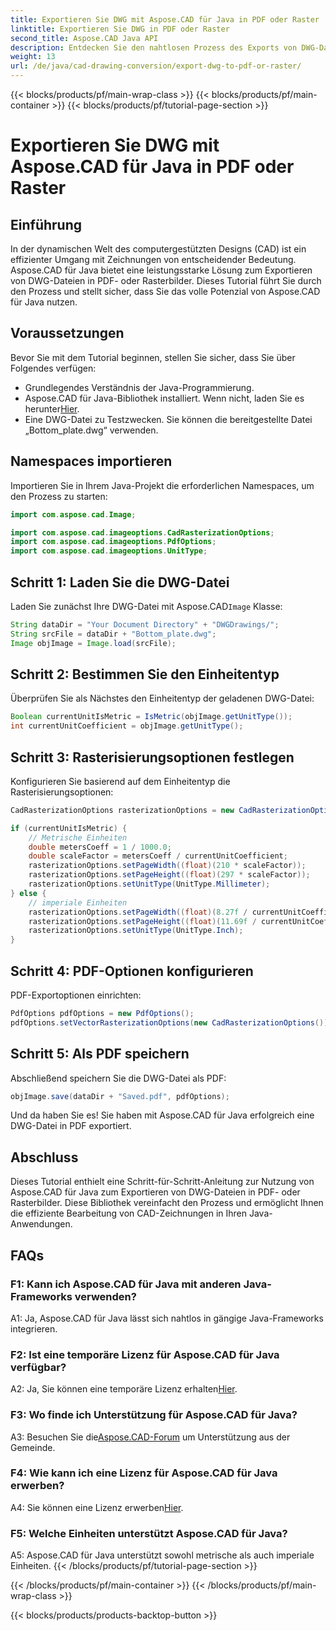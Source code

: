 ```yaml
---
title: Exportieren Sie DWG mit Aspose.CAD für Java in PDF oder Raster
linktitle: Exportieren Sie DWG in PDF oder Raster
second_title: Aspose.CAD Java API
description: Entdecken Sie den nahtlosen Prozess des Exports von DWG-Dateien in PDF oder Rasterbilder in Java mit Aspose.CAD. Diese Schritt-für-Schritt-Anleitung sorgt für Präzision und Effizienz.
weight: 13
url: /de/java/cad-drawing-conversion/export-dwg-to-pdf-or-raster/
---
```


{{< blocks/products/pf/main-wrap-class >}}
{{< blocks/products/pf/main-container >}}
{{< blocks/products/pf/tutorial-page-section >}}

# Exportieren Sie DWG mit Aspose.CAD für Java in PDF oder Raster

## Einführung

In der dynamischen Welt des computergestützten Designs (CAD) ist ein effizienter Umgang mit Zeichnungen von entscheidender Bedeutung. Aspose.CAD für Java bietet eine leistungsstarke Lösung zum Exportieren von DWG-Dateien in PDF- oder Rasterbilder. Dieses Tutorial führt Sie durch den Prozess und stellt sicher, dass Sie das volle Potenzial von Aspose.CAD für Java nutzen.

## Voraussetzungen

Bevor Sie mit dem Tutorial beginnen, stellen Sie sicher, dass Sie über Folgendes verfügen:

- Grundlegendes Verständnis der Java-Programmierung.
-  Aspose.CAD für Java-Bibliothek installiert. Wenn nicht, laden Sie es herunter[Hier](https://releases.aspose.com/cad/java/).
- Eine DWG-Datei zu Testzwecken. Sie können die bereitgestellte Datei „Bottom_plate.dwg“ verwenden.

## Namespaces importieren

Importieren Sie in Ihrem Java-Projekt die erforderlichen Namespaces, um den Prozess zu starten:

```java
import com.aspose.cad.Image;

import com.aspose.cad.imageoptions.CadRasterizationOptions;
import com.aspose.cad.imageoptions.PdfOptions;
import com.aspose.cad.imageoptions.UnitType;
```

## Schritt 1: Laden Sie die DWG-Datei

 Laden Sie zunächst Ihre DWG-Datei mit Aspose.CAD`Image` Klasse:

```java
String dataDir = "Your Document Directory" + "DWGDrawings/";
String srcFile = dataDir + "Bottom_plate.dwg";
Image objImage = Image.load(srcFile);
```

## Schritt 2: Bestimmen Sie den Einheitentyp

Überprüfen Sie als Nächstes den Einheitentyp der geladenen DWG-Datei:

```java
Boolean currentUnitIsMetric = IsMetric(objImage.getUnitType());
int currentUnitCoefficient = objImage.getUnitType();
```

## Schritt 3: Rasterisierungsoptionen festlegen

Konfigurieren Sie basierend auf dem Einheitentyp die Rasterisierungsoptionen:

```java
CadRasterizationOptions rasterizationOptions = new CadRasterizationOptions();

if (currentUnitIsMetric) {
    // Metrische Einheiten
    double metersCoeff = 1 / 1000.0;
    double scaleFactor = metersCoeff / currentUnitCoefficient;
    rasterizationOptions.setPageWidth((float)(210 * scaleFactor));
    rasterizationOptions.setPageHeight((float)(297 * scaleFactor));
    rasterizationOptions.setUnitType(UnitType.Millimeter);
} else {
    // imperiale Einheiten
    rasterizationOptions.setPageWidth((float)(8.27f / currentUnitCoefficient));
    rasterizationOptions.setPageHeight((float)(11.69f / currentUnitCoefficient));
    rasterizationOptions.setUnitType(UnitType.Inch);
}
```

## Schritt 4: PDF-Optionen konfigurieren

PDF-Exportoptionen einrichten:

```java
PdfOptions pdfOptions = new PdfOptions();
pdfOptions.setVectorRasterizationOptions(new CadRasterizationOptions());
```

## Schritt 5: Als PDF speichern

Abschließend speichern Sie die DWG-Datei als PDF:

```java
objImage.save(dataDir + "Saved.pdf", pdfOptions);
```

Und da haben Sie es! Sie haben mit Aspose.CAD für Java erfolgreich eine DWG-Datei in PDF exportiert.

## Abschluss

Dieses Tutorial enthielt eine Schritt-für-Schritt-Anleitung zur Nutzung von Aspose.CAD für Java zum Exportieren von DWG-Dateien in PDF- oder Rasterbilder. Diese Bibliothek vereinfacht den Prozess und ermöglicht Ihnen die effiziente Bearbeitung von CAD-Zeichnungen in Ihren Java-Anwendungen.

## FAQs

### F1: Kann ich Aspose.CAD für Java mit anderen Java-Frameworks verwenden?

A1: Ja, Aspose.CAD für Java lässt sich nahtlos in gängige Java-Frameworks integrieren.

### F2: Ist eine temporäre Lizenz für Aspose.CAD für Java verfügbar?

 A2: Ja, Sie können eine temporäre Lizenz erhalten[Hier](https://purchase.aspose.com/temporary-license/).

### F3: Wo finde ich Unterstützung für Aspose.CAD für Java?

 A3: Besuchen Sie die[Aspose.CAD-Forum](https://forum.aspose.com/c/cad/19) um Unterstützung aus der Gemeinde.

### F4: Wie kann ich eine Lizenz für Aspose.CAD für Java erwerben?

 A4: Sie können eine Lizenz erwerben[Hier](https://purchase.aspose.com/buy).

### F5: Welche Einheiten unterstützt Aspose.CAD für Java?

A5: Aspose.CAD für Java unterstützt sowohl metrische als auch imperiale Einheiten.
{{< /blocks/products/pf/tutorial-page-section >}}

{{< /blocks/products/pf/main-container >}}
{{< /blocks/products/pf/main-wrap-class >}}

{{< blocks/products/products-backtop-button >}}
